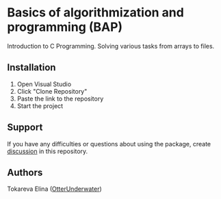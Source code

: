 # Basics of algorithmization and programming (BAP)
Introduction to C Programming.
Solving various tasks from arrays to files.

## Installation
1. Open Visual Studio
2. Click "Clone Repository"
3. Paste the link to the repository
4. Start the project

## Support
If you have any difficulties or questions about using the package, create 
[discussion](https://github.com/OtterUnderwater/BAP/issues/new/choose) in this repository.

## Authors
Tokareva Elina ([OtterUnderwater](https://github.com/OtterUnderwater))
